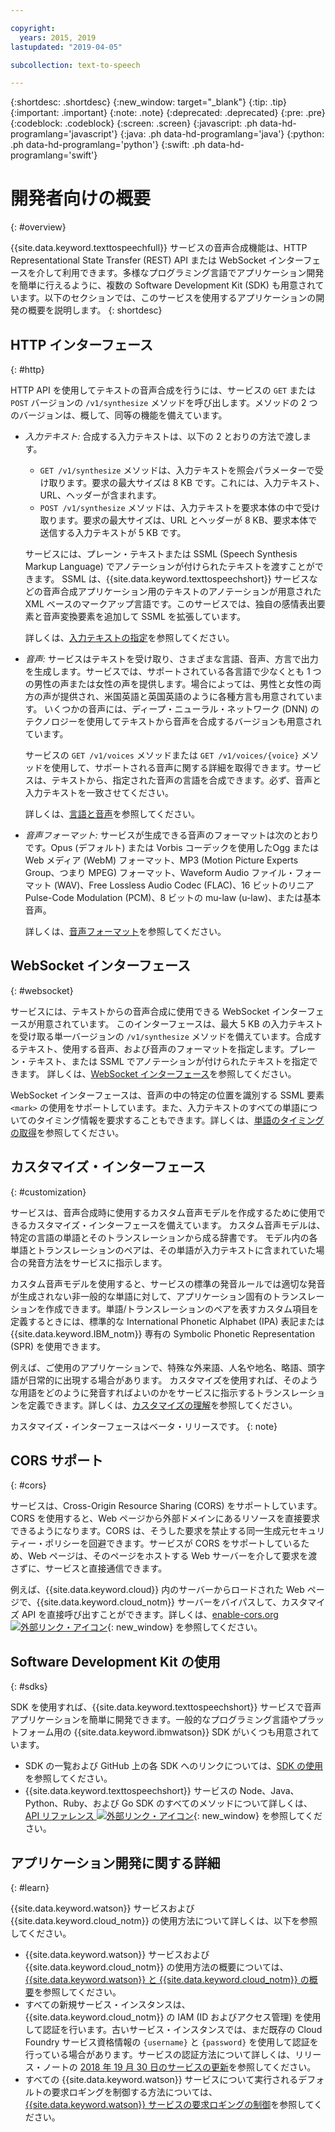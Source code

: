 ```yaml
---

copyright:
  years: 2015, 2019
lastupdated: "2019-04-05"

subcollection: text-to-speech

---
```


{:shortdesc: .shortdesc}
{:new_window: target="_blank"}
{:tip: .tip}
{:important: .important}
{:note: .note}
{:deprecated: .deprecated}
{:pre: .pre}
{:codeblock: .codeblock}
{:screen: .screen}
{:javascript: .ph data-hd-programlang='javascript'}
{:java: .ph data-hd-programlang='java'}
{:python: .ph data-hd-programlang='python'}
{:swift: .ph data-hd-programlang='swift'}

# 開発者向けの概要
{: #overview}

{{site.data.keyword.texttospeechfull}} サービスの音声合成機能は、HTTP Representational State Transfer (REST) API または WebSocket インターフェースを介して利用できます。多様なプログラミング言語でアプリケーション開発を簡単に行えるように、複数の Software Development Kit (SDK) も用意されています。以下のセクションでは、このサービスを使用するアプリケーションの開発の概要を説明します。
{: shortdesc}

## HTTP インターフェース
{: #http}

HTTP API を使用してテキストの音声合成を行うには、サービスの `GET` または `POST` バージョンの `/v1/synthesize` メソッドを呼び出します。メソッドの 2 つのバージョンは、概して、同等の機能を備えています。

-   *入力テキスト:* 合成する入力テキストは、以下の 2 とおりの方法で渡します。
    -   `GET /v1/synthesize` メソッドは、入力テキストを照会パラメーターで受け取ります。要求の最大サイズは 8 KB です。これには、入力テキスト、URL、ヘッダーが含まれます。
    -   `POST /v1/synthesize` メソッドは、入力テキストを要求本体の中で受け取ります。要求の最大サイズは、URL とヘッダーが 8 KB、要求本体で送信する入力テキストが 5 KB です。

    サービスには、プレーン・テキストまたは SSML (Speech Synthesis Markup Language) でアノテーションが付けられたテキストを渡すことができます。 SSML は、{{site.data.keyword.texttospeechshort}} サービスなどの音声合成アプリケーション用のテキストのアノテーションが用意された XML ベースのマークアップ言語です。このサービスでは、独自の感情表出要素と音声変換要素を追加して SSML を拡張しています。

    詳しくは、[入力テキストの指定](/docs/services/text-to-speech/http.html#input)を参照してください。
-   *音声:* サービスはテキストを受け取り、さまざまな言語、音声、方言で出力を生成します。サービスでは、サポートされている各言語で少なくとも 1 つの男性の声または女性の声を提供します。場合によっては、男性と女性の両方の声が提供され、米国英語と英国英語のように各種方言も用意されています。 いくつかの音声には、ディープ・ニューラル・ネットワーク (DNN) のテクノロジーを使用してテキストから音声を合成するバージョンも用意されています。

    サービスの `GET /v1/voices` メソッドまたは `GET /v1/voices/{voice}` メソッドを使用して、サポートされる音声に関する詳細を取得できます。サービスは、テキストから、指定された音声の言語を合成できます。必ず、音声と入力テキストを一致させてください。

    詳しくは、[言語と音声](/docs/services/text-to-speech/voices.html)を参照してください。
-   *音声フォーマット:* サービスが生成できる音声のフォーマットは次のとおりです。Opus (デフォルト) または Vorbis コーデックを使用したOgg または Web メディア (WebM) フォーマット、MP3 (Motion Picture Experts Group、つまり MPEG) フォーマット、Waveform Audio ファイル・フォーマット (WAV)、Free Lossless Audio Codec (FLAC)、16 ビットのリニア Pulse-Code Modulation (PCM)、8 ビットの mu-law (u-law)、または基本音声。

    詳しくは、[音声フォーマット](/docs/services/text-to-speech/audio-formats.html)を参照してください。

## WebSocket インターフェース
{: #websocket}

サービスには、テキストからの音声合成に使用できる WebSocket インターフェースが用意されています。 このインターフェースは、最大 5 KB の入力テキストを受け取る単一バージョンの `/v1/synthesize` メソッドを備えています。合成するテキスト、使用する音声、および音声のフォーマットを指定します。プレーン・テキスト、または SSML でアノテーションが付けられたテキストを指定できます。 詳しくは、[WebSocket インターフェース](/docs/services/text-to-speech/websockets.html)を参照してください。

WebSocket インターフェースは、音声の中の特定の位置を識別する SSML 要素 `<mark>` の使用をサポートしています。また、入力テキストのすべての単語についてのタイミング情報を要求することもできます。詳しくは、[単語のタイミングの取得](/docs/services/text-to-speech/word-timing.html)を参照してください。

## カスタマイズ・インターフェース
{: #customization}

サービスは、音声合成時に使用するカスタム音声モデルを作成するために使用できるカスタマイズ・インターフェースを備えています。 カスタム音声モデルは、特定の言語の単語とそのトランスレーションから成る辞書です。 モデル内の各単語とトランスレーションのペアは、その単語が入力テキストに含まれていた場合の発音方法をサービスに指示します。

カスタム音声モデルを使用すると、サービスの標準の発音ルールでは適切な発音が生成されない非一般的な単語に対して、アプリケーション固有のトランスレーションを作成できます。単語/トランスレーションのペアを表すカスタム項目を定義するときには、標準的な International Phonetic Alphabet (IPA) 表記または {{site.data.keyword.IBM_notm}} 専有の Symbolic Phonetic Representation (SPR) を使用できます。

例えば、ご使用のアプリケーションで、特殊な外来語、人名や地名、略語、頭字語が日常的に出現する場合があります。 カスタマイズを使用すれば、そのような用語をどのように発音すればよいのかをサービスに指示するトランスレーションを定義できます。詳しくは、[カスタマイズの理解](/docs/services/text-to-speech/custom-intro.html)を参照してください。

カスタマイズ・インターフェースはベータ・リリースです。
{: note}

## CORS サポート
{: #cors}

サービスは、Cross-Origin Resource Sharing (CORS) をサポートしています。CORS を使用すると、Web ページから外部ドメインにあるリソースを直接要求できるようになります。CORS は、そうした要求を禁止する同一生成元セキュリティー・ポリシーを回避できます。サービスが CORS をサポートしているため、Web ページは、そのページをホストする Web サーバーを介して要求を渡さずに、サービスと直接通信できます。

例えば、{{site.data.keyword.cloud}} 内のサーバーからロードされた Web ページで、{{site.data.keyword.cloud_notm}} サーバーをバイパスして、カスタマイズ API を直接呼び出すことができます。詳しくは、[enable-cors.org ![外部リンク・アイコン](../../icons/launch-glyph.svg "外部リンク・アイコン")](https://enable-cors.org/){: new_window} を参照してください。

## Software Development Kit の使用
{: #sdks}

SDK を使用すれば、{{site.data.keyword.texttospeechshort}} サービスで音声アプリケーションを簡単に開発できます。一般的なプログラミング言語やプラットフォーム用の {{site.data.keyword.ibmwatson}} SDK がいくつも用意されています。

-   SDK の一覧および GitHub 上の各 SDK へのリンクについては、[SDK の使用](/docs/services/watson/getting-started-sdks.html)を参照してください。
-   {{site.data.keyword.texttospeechshort}} サービスの Node、Java、Python、Ruby、および Go SDK のすべてのメソッドについて詳しくは、[API リファレンス ![外部リンク・アイコン](../../icons/launch-glyph.svg "外部リンク・アイコン")](https://{DomainName}/apidocs/text-to-speech){: new_window} を参照してください。

## アプリケーション開発に関する詳細
{: #learn}

{{site.data.keyword.watson}} サービスおよび {{site.data.keyword.cloud_notm}} の使用方法について詳しくは、以下を参照してください。

-   {{site.data.keyword.watson}} サービスおよび {{site.data.keyword.cloud_notm}} の使用方法の概要については、[{{site.data.keyword.watson}} と {{site.data.keyword.cloud_notm}} の概要](/docs/services/watson/index.html)を参照してください。
-   すべての新規サービス・インスタンスは、{{site.data.keyword.cloud_notm}} の IAM (ID およびアクセス管理) を使用して認証を行います。古いサービス・インスタンスでは、まだ既存の Cloud Foundry サービス資格情報の `{username}` と `{password}` を使用して認証を行っている場合があります。サービスの認証方法について詳しくは、リリース・ノートの [2018 年 19 月 30 日のサービスの更新](/docs/services/text-to-speech/release-notes.html#October2018)を参照してください。
-   すべての {{site.data.keyword.watson}} サービスについて実行されるデフォルトの要求ロギングを制御する方法については、[{{site.data.keyword.watson}} サービスの要求ロギングの制御](/docs/services/watson/getting-started-logging.html)を参照してください。
